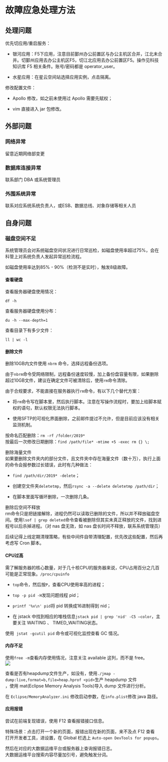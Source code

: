 # 故障应急处理方法

## 处理问题

优先切应用/重启服务：

- 银河应用：F5下应用，注意目前鄞州办公前置区与办公主机区合并，江北未合并。切鄞州应用去办公主机区F5，切江北应用去办公前置区F5。操作见科技知识库 F5 相关条件。账号/密码都是 operator_user。

- 水星应用：在星云空间站选择应用实例，点击隔离。

修改配置文件：

- Apollo 修改，如之前未使用过 Apollo 需要先赋权；

- vim 直接进入 jar 包修改。

## 外部问题

### 网络异常

留意近期网络部变更

### 数据库连接异常

联系部门 DBA 或系统管理员

### 外围系统异常

联系对应系统系统负责人，或ESB、数据总线、对象存储等相关人员

## 自身问题

### 磁盘空间不足

系统管理员会对系统磁盘空间状况进行日常巡检，如磁盘使用率超过75%，会在科管上对系统负责人发起异常巡检流程。

如磁盘使用率达到85% - 90%（检测不是实时），触发8级故障。

#### 查看硬盘

查看服务器硬盘使用情况：

```
df -h
```

查看服务器硬盘使用分布：

```
du -h --max-depth=1
```

查看目录下有多少文件：

```
ll | wc -l
```

#### 删除文件

删除10GB内文件使用 `nbrm` 命令，选择远程备份选项。

由于`nbrm`命令受网络限制，远程备份速度较慢，加上备份盘容量有限，如果删除超过10GB文件，建议在确定文件可被清除后，使用`rm`命令清除。

由于合规要求，不能直接在服务器执行`rm`命令，有以下几个替代方案：

- 将`rm`命令写在脚本里，然后执行脚本。注意在写操作流程时，要加上给脚本赋权的语句，默认权限无法执行脚本。

- 使用SFTP的可视化界面删除，之前邮件提过不允许，但是目前应该没有相关监测机制。

按命名匹配删除：`rm -rf /folder/2019*`  
按最后一次修改日期删除：`find /path/file* -mtime +5 -exec rm {} \;`

删除海量文件  
如果要删除文件夹内的部分文件，且文件夹中存在海量文件（数十万），执行上面的命令会报参数过长错误，此时有几种做法：

- `find /path/dir/2019* -delete`；

- 创建空文件夹`deletetmp`，然后`rsync -a --delete deletetmp /path/dir`；

- 在脚本里面写循环删除，一次删除几条。

删除后空间不释放  
rm命令只是把链接解除，进程仍然可以读取已删除的文件，所以并不释放磁盘空间。使用`lsof | grep deleted`命令查看被删除但其实未真正释放的文件，找到进程号以后杀掉进程。（对 nas 盘无效，如 nas 盘长时间不释放，联系系统管理员）

后续记得上线定期清理策略，有些中间件自带清理配置，优先改这些配置，然后再考虑写 Cron 脚本。

#### CPU过高

需了解服务器的核心数量，对于几十核CPU的服务器来说，CPU占用百分之几百可能是正常现象。`/proc/cpuinfo`

- `top`命令，然后按`P`，查看CPU使用率高的进程；

- `top -p pid -H`发现问题线程 pid；

- `printf '%x\n' pid`将 pid 转换成16进制得到 nid；

- 在 jstack 中找到相应的堆栈信息`jstack pid | grep 'nid' -C5 –color`，主要关注 WAITING 、 TIMED_WAITING状态。

使用  `jstat -gcutil pid` 命令或可视化监控查看 GC 情况。

#### 内存不足

使用`free -m`查看内存使用情况，注意关注 available 这列，而不是 free。  
![](https://tva1.sinaimg.cn/large/e6c9d24ely1h14k2i4bbyj21qg07u3z5.jpg)

查看是否有heapdump文件生产，如没有，使用`./jmap -dump:live,format=b,file=heap.hprof <pid>`生产 heapdump 文件  
，使用 mat(Eclipse Memory Analysis Tools)导入 dump 文件进行分析。

在 `Eclipse/MemoryAnalyzer.ini` 修改启动参数，在`info.plist`修改 java 路径。

#### 应用报错

尝试在前端复现错误，使用 F12 查看报错接口信息。

特殊场景：点击打开一个新的页面，报错出现在新的页面，来不及点 F12 查看  
打开开发者工具，进设置，在 Global 栏选上 `Auto-open DevTools for popups`。

然后在对应的大数据运维平台或服务器上查询报错日志。  
大数据运维平台搜索内容尽量加引号，避免触发分词。